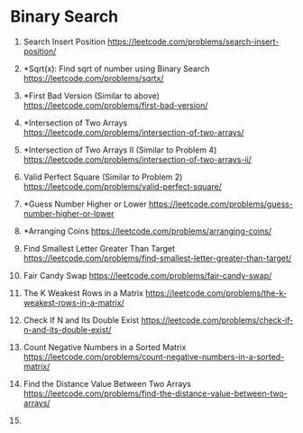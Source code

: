 # Binary Search

1. Search Insert Position
   https://leetcode.com/problems/search-insert-position/

2. *Sqrt(x): Find sqrt of number using Binary Search
   https://leetcode.com/problems/sqrtx/

3. *First Bad Version (Similar to above)
   https://leetcode.com/problems/first-bad-version/

4. *Intersection of Two Arrays
   https://leetcode.com/problems/intersection-of-two-arrays/

5. *Intersection of Two Arrays II (Similar to Problem 4)
   https://leetcode.com/problems/intersection-of-two-arrays-ii/

6. Valid Perfect Square (Similar to Problem 2)
   https://leetcode.com/problems/valid-perfect-square/

7. *Guess Number Higher or Lower
   https://leetcode.com/problems/guess-number-higher-or-lower

8. *Arranging Coins
   https://leetcode.com/problems/arranging-coins/

9. Find Smallest Letter Greater Than Target  
   https://leetcode.com/problems/find-smallest-letter-greater-than-target/  

10. Fair Candy Swap
    https://leetcode.com/problems/fair-candy-swap/

11. The K Weakest Rows in a Matrix
    https://leetcode.com/problems/the-k-weakest-rows-in-a-matrix/

12. Check If N and Its Double Exist
    https://leetcode.com/problems/check-if-n-and-its-double-exist/

13. Count Negative Numbers in a Sorted Matrix
    https://leetcode.com/problems/count-negative-numbers-in-a-sorted-matrix/
   
14. Find the Distance Value Between Two Arrays
    https://leetcode.com/problems/find-the-distance-value-between-two-arrays/

15. 